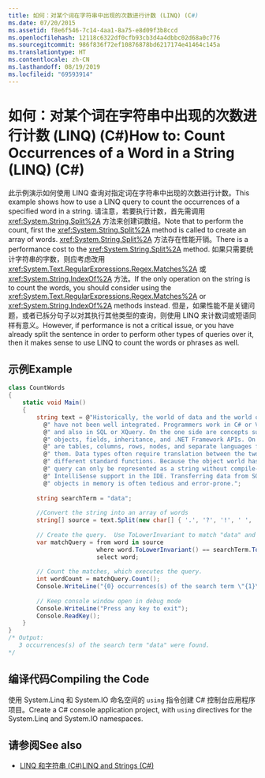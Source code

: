 ```yaml
---
title: 如何：对某个词在字符串中出现的次数进行计数 (LINQ) (C#)
ms.date: 07/20/2015
ms.assetid: f8e6f546-7c14-4aa1-8a75-e8d09f3b8ccd
ms.openlocfilehash: 12118c6322df0cfb93cb3d4a4dbbc02d68a0c776
ms.sourcegitcommit: 986f836f72ef10876878bd6217174e41464c145a
ms.translationtype: HT
ms.contentlocale: zh-CN
ms.lasthandoff: 08/19/2019
ms.locfileid: "69593914"
---
```

# <a name="how-to-count-occurrences-of-a-word-in-a-string-linq-c"></a><span data-ttu-id="96ee5-102">如何：对某个词在字符串中出现的次数进行计数 (LINQ) (C#)</span><span class="sxs-lookup"><span data-stu-id="96ee5-102">How to: Count Occurrences of a Word in a String (LINQ) (C#)</span></span>
<span data-ttu-id="96ee5-103">此示例演示如何使用 LINQ 查询对指定词在字符串中出现的次数进行计数。</span><span class="sxs-lookup"><span data-stu-id="96ee5-103">This example shows how to use a LINQ query to count the occurrences of a specified word in a string.</span></span> <span data-ttu-id="96ee5-104">请注意，若要执行计数，首先需调用 <xref:System.String.Split%2A> 方法来创建词数组。</span><span class="sxs-lookup"><span data-stu-id="96ee5-104">Note that to perform the count, first the <xref:System.String.Split%2A> method is called to create an array of words.</span></span> <span data-ttu-id="96ee5-105"><xref:System.String.Split%2A> 方法存在性能开销。</span><span class="sxs-lookup"><span data-stu-id="96ee5-105">There is a performance cost to the <xref:System.String.Split%2A> method.</span></span> <span data-ttu-id="96ee5-106">如果只需要统计字符串的字数，则应考虑改用 <xref:System.Text.RegularExpressions.Regex.Matches%2A> 或 <xref:System.String.IndexOf%2A> 方法。</span><span class="sxs-lookup"><span data-stu-id="96ee5-106">If the only operation on the string is to count the words, you should consider using the <xref:System.Text.RegularExpressions.Regex.Matches%2A> or <xref:System.String.IndexOf%2A> methods instead.</span></span> <span data-ttu-id="96ee5-107">但是，如果性能不是关键问题，或者已拆分句子以对其执行其他类型的查询，则使用 LINQ 来计数词或短语同样有意义。</span><span class="sxs-lookup"><span data-stu-id="96ee5-107">However, if performance is not a critical issue, or you have already split the sentence in order to perform other types of queries over it, then it makes sense to use LINQ to count the words or phrases as well.</span></span>  
  
## <a name="example"></a><span data-ttu-id="96ee5-108">示例</span><span class="sxs-lookup"><span data-stu-id="96ee5-108">Example</span></span>  
  
```csharp  
class CountWords  
{  
    static void Main()  
    {  
        string text = @"Historically, the world of data and the world of objects" +  
          @" have not been well integrated. Programmers work in C# or Visual Basic" +  
          @" and also in SQL or XQuery. On the one side are concepts such as classes," +  
          @" objects, fields, inheritance, and .NET Framework APIs. On the other side" +  
          @" are tables, columns, rows, nodes, and separate languages for dealing with" +  
          @" them. Data types often require translation between the two worlds; there are" +  
          @" different standard functions. Because the object world has no notion of query, a" +  
          @" query can only be represented as a string without compile-time type checking or" +  
          @" IntelliSense support in the IDE. Transferring data from SQL tables or XML trees to" +  
          @" objects in memory is often tedious and error-prone.";  
  
        string searchTerm = "data";  
  
        //Convert the string into an array of words  
        string[] source = text.Split(new char[] { '.', '?', '!', ' ', ';', ':', ',' }, StringSplitOptions.RemoveEmptyEntries);  
  
        // Create the query.  Use ToLowerInvariant to match "data" and "Data"   
        var matchQuery = from word in source  
                         where word.ToLowerInvariant() == searchTerm.ToLowerInvariant()  
                         select word;  
  
        // Count the matches, which executes the query.  
        int wordCount = matchQuery.Count();  
        Console.WriteLine("{0} occurrences(s) of the search term \"{1}\" were found.", wordCount, searchTerm);  
  
        // Keep console window open in debug mode  
        Console.WriteLine("Press any key to exit");  
        Console.ReadKey();  
    }  
}  
/* Output:  
   3 occurrences(s) of the search term "data" were found.  
*/  
```  
  
## <a name="compiling-the-code"></a><span data-ttu-id="96ee5-109">编译代码</span><span class="sxs-lookup"><span data-stu-id="96ee5-109">Compiling the Code</span></span>  
 <span data-ttu-id="96ee5-110">使用 System.Linq 和 System.IO 命名空间的 `using` 指令创建 C# 控制台应用程序项目。</span><span class="sxs-lookup"><span data-stu-id="96ee5-110">Create a C# console application project, with `using` directives for the System.Linq and System.IO namespaces.</span></span>  
  
## <a name="see-also"></a><span data-ttu-id="96ee5-111">请参阅</span><span class="sxs-lookup"><span data-stu-id="96ee5-111">See also</span></span>

- [<span data-ttu-id="96ee5-112">LINQ 和字符串 (C#)</span><span class="sxs-lookup"><span data-stu-id="96ee5-112">LINQ and Strings (C#)</span></span>](./linq-and-strings.md)
